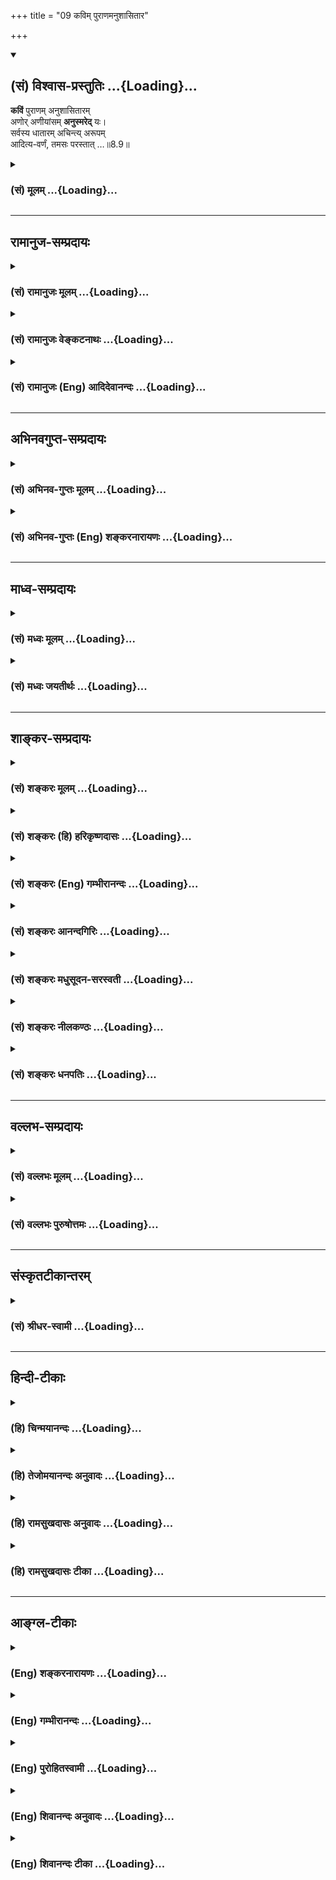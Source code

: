 +++
title = "09 कविम् पुराणमनुशासितार"

+++
<div class="js_include" newlevelforh1="2" title="(सं) विश्वास-प्रस्तुतिः" unfilled url="/mahAbhAratam/shlokashaH/06-bhIShma-parva/03-bhagavad-gItA-parva/saMskRtam/vishvAsa-prastutiH/08_axara-para-brahma-yo/09_kavim_purANamanus.md">
<details open><summary><h2>(सं) विश्वास-प्रस्तुतिः ...{Loading}...</h2></summary>

**कविं** पुराणम् अनुशासितारम्  
अणोर् अणीयांसम् **अनुस्मरेद्** यः।  
सर्वस्य धातारम् अचिन्त्य् अरूपम्  
आदित्य-वर्णं, तमसः परस्तात् …॥8.9॥
</details>
</div>
<div class="js_include collapsed" newlevelforh1="3" title="(सं) मूलम्" unfilled url="/mahAbhAratam/shlokashaH/06-bhIShma-parva/03-bhagavad-gItA-parva/saMskRtam/mUlam/08_axara-para-brahma-yo/09_kavim_purANamanus.md">
<details><summary><h3>(सं) मूलम् ...{Loading}...</h3></summary>

कविं पुराणमनुशासितार  
मणोरणीयांसमनुस्मरेद्यः।  
सर्वस्य धातारमचिन्त्यरूप  
मादित्यवर्णं तमसः परस्तात्।।8.9।।
</details>
</div>


_________________
## रामानुज-सम्प्रदायः
<div class="js_include collapsed" newlevelforh1="3" title="(सं) रामानुजः मूलम्" unfilled url="/mahAbhAratam/shlokashaH/06-bhIShma-parva/03-bhagavad-gItA-parva/saMskRtam/rAmAnujaH/mUlam/08_axara-para-brahma-yo/09_kavim_purANamanus.md">
<details><summary><h3>(सं) रामानुजः मूलम् ...{Loading}...</h3></summary>

।।8.9।।**कविं** सर्वज्ञं **पुराणं** पुरातनम् **अनुशासितारं** विश्वस्य
प्रशासितारम् **अणोः अणीयांसं** जीवाद् अपि सूक्ष्मतरं **सर्वस्य धातारं**
सर्वस्य स्रष्टारम् **अचिन्त्यरूपं** सकलेतरविसजातीयस्वरूपम् **आदित्यवर्णं
तमसः** **परस्तात्** अप्राकृतस्वासाधारणदिव्यरूपम् तम् एवंभूतम् अहरहः
अभ्यस्यमानभक्तियुक्त**योगबलेन** आरूढसंस्कारतया **अचलेन मनसा प्रयाणकाले
भ्रुवोः मध्ये प्राणम् आवेश्य** संस्थाप्य तत्र भ्रुवोर्मध्ये दिव्यं
**पुरुषं यः अनुस्मरेत् स तम् एव उपैति** तद्भावं याति तत्समानैश्वर्यो
भवति इत्यर्थः। अथ कैवल्यार्थिनां स्मरणप्रकारम् आह --

</details>
</div>
<div class="js_include collapsed" newlevelforh1="3" title="(सं) रामानुजः वेङ्कटनाथः" unfilled url="/mahAbhAratam/shlokashaH/06-bhIShma-parva/03-bhagavad-gItA-parva/saMskRtam/rAmAnujaH/venkaTanAthaH/08_axara-para-brahma-yo/09_kavim_purANamanus.md">
<details><summary><h3>(सं) रामानुजः वेङ्कटनाथः ...{Loading}...</h3></summary>

  
  
।।8.9।। क्रान्तदर्शी हि कविरित्युच्यते अत्र तु कविशब्दः ईश्वरविषयत्वात्
सर्वदर्शित्वपर इत्यभिप्रायेणाह -- सर्वज्ञमिति। पुराणशब्देनानादित्वं
विवक्षितमित्यभिप्रायेणोक्तंपुरातनमिति। अनुपूर्वः शासिर्विविच्य
ज्ञापनार्थ इत्येतावन्मात्रपरत्वव्युदासायविश्वस्य प्रशासितारमित्युक्तम्।
ईश्वरस्य सतोऽनुशासनमाज्ञापनभेवेति भावः। अनुशासनं
कस्यत्याकाङ्क्षायांसर्वस्य धातारम् इत्यत्र सर्वस्येति पदमाकर्षणीयम्
विशेषनिर्देशाभावाद्वा सर्वविषयत्वमित्यभिप्रायेण -- विश्वस्येत्युक्तम्।
एतस्य वा अक्षरस्य प्रशासने गार्गि द्यावापृथिव्यौ विधृते तिष्ठतः
\[बृ.उ.3। उक्तप्रकास्येश्वरस्वरूपस्य सामान्यतो दृष्टैस्तर्कैरसम्भवनीयतां
केचिदभिमन्येरन्निति तन्निरासपरम्। अचिन्त्यरूपम्
इतिपदमित्यभिप्रायेणाहसकलेतरविसजातीयस्वरूपमिति। वर्णयोगस्य
स्वरूपेणाघटनात् प्रमाणसिद्धविलक्षणविग्रहद्वारा तद्योगमाहअप्राकृतेति। येन
सूर्यस्तपति तेजसेद्धः \[य.तै.ब्रा.3।12।9।7\] यस्यादित्यो भामुपयुज्य भाति
तस्य भासा सर्वमिदं विभाति \[मुं.उ.2।2।10\] (तं)तद्देवा ज्योतिषां ज्योतिः
\[बृ.उ.4।4।16\] इत्यादिषु निरतिशयदीप्तियोगः सिद्धः। आदित्यवर्णं तमसः
परस्तात् \[य.सं.31।18श्वे.उ.3।8\] इति श्रुतिखण्डस्यात्र निबन्धः तम आसीत्
\[ऋक्सं.8।7।17।3यजुः2।7।9\] तमसस्तन्महिनाजायतैकं \[यजुः2।4।9\] यदा तमः
\[श्वे.उ.4।18\] इत्यादिश्रुत्यन्तरोपलक्षणार्थः। तेनतमसः इति
सर्वकारणभूततमोद्रव्यविवक्षा। तमसः परस्तात् इत्यनेन फलितमप्राकृतत्वम् तत
एव चाकर्माधीनत्वं नित्यत्वं निरवद्यत्वमित्यादि सूचितम्।
एतच्छ्लोकच्छायश्च मानवः श्लोकः -- प्रशासितारं सर्वेषामणीयांसम --
\[णोरपि\] -- णीयसाम्। रुक्माभं स्वप्नधीगम्यं विद्या (त्तं)त्तु पुरुषं
परम् -- \[मनुः12।122\] इति। अनुकूलानां हितरमणीयत्वाद्याकारेण
हिरण्यवर्णत्वरुक्माभत्वादिव्यपदेशः।
प्रतिकूलदुष्प्रेक्षत्वप्रकाशातिरेकादिविवक्षया
आदित्यवर्णत्वाद्युक्तिः। दिवि सूर्यसहस्रस्य \[11।12\] इत्यादि च वक्ष्यति।
एतेनादित्यशब्दस्य नित्यचैतन्यप्रकाशपरत्वं तमश्शब्दस्य चाज्ञानविषयत्वं
परोक्तं (शं.) निरस्तम्। ,श्लोकद्वयस्यान्वयं दर्शयति --
तमेवम्भूतमित्यादिना। भक्त्या युक्तो योगबलेन इति पृथङ्निर्देशात्
परोक्तप्राणजयबलादिपृथगर्थताप्रतीतिः स्यादिति तदपाकरणाय विशिष्टैकार्थतां
दर्शयितुंभक्तियुक्तयोगबलेनेत्युक्तम्। मनसोऽचलत्वे हेतुरिदम् तस्य
चावान्तरव्यापारः योग्यपर्याययुक्तशब्देन विवक्षित
इत्याहआरूढसंस्कारतयेति। आवेश्य इत्यनेन योगप्रकरणेषूक्तं निश्चलावस्थापनं
विवक्षितमित्याहसंस्थाप्येति। अत्र पुरुषध्यानस्यापि भ्रूमध्यमेव देशः
देशान्तरानभिधानाद्योगप्रकरणान्तरेषूपदेशाच्च तत्सिद्धेरिति
विभाव्योक्तंतत्र भ्रूमध्य इति। तमेवम्भूतं दिव्यं पुरुषम् इत्यन्वयः। तं
तमेवैति \[8।6\] इत्यवधारणदर्शनात्स तं परं पुरुषम् इत्यत्रापितं
इतीतरव्यवच्छेदपरमित्यभिप्रायेणाहस तमेवोपैतीति। यः प्रयाति स मद्भावं याति
\[8।5\] इति प्रक्रान्तप्रकार एवात्र विवक्षित इति दर्शयतितद्भावं यातीति।
भावप्रधानोऽत्र निर्देश इति भावः। तत्र तादात्म्यादिभ्रमं
व्युदस्यतितत्समानैश्वर्यो भवतीत्यर्थ इति। परमसाम्यापत्तिव्यवच्छेदाय
समानैश्वर्य इत्युक्तम्। एतेनकविम् इत्यादिभिः सर्वज्ञत्वादयो गुणाः
ऐश्वर्यप्रदत्वार्थमनुसन्धेयतयोक्ताः न तु प्राप्यत्वार्थमिति फलितम्।
एवमन्तिमकालस्मर्तव्यतया निर्दिष्ट एवाकारः प्रागपि ध्येयतयोक्त इति
मन्तव्यम्। एवमुत्तरत्रापि।

</details>
</div>
<div class="js_include collapsed" newlevelforh1="3" title="(सं) रामानुजः (Eng) आदिदेवानन्दः" unfilled url="/mahAbhAratam/shlokashaH/06-bhIShma-parva/03-bhagavad-gItA-parva/saMskRtam/rAmAnujaH/english/AdidevAnandaH/08_axara-para-brahma-yo/09_kavim_purANamanus.md">
<details><summary><h3>(सं) रामानुजः (Eng) आदिदेवानन्दः ...{Loading}...</h3></summary>

8.9 - 8.10 He who focusses his life-breath between the eyrows at the time of death with a mind rendered unswerving through its purification achieved by the strength of Yoga conjoined with Bhakti practised day after day; and he who contemplates on the 'Kavi' i.e., the Omniscient,
the 'Primeval', i.e., who existed always, 'the Ruler,' i.e., who governs the universe, 'who is subtler than the subtle,' i.e., who is subtler than the individual self, 'who is the Dhata' of all, i.e., the creator of all, 'whose nature is inconceivable,' i.e., whose nature is other than everything else, 'who is sun-coloured and beyond darkness,' i.e.,
who possesses a divine form peculiar to Himself - he who concentrates on Him, the Divine Person described above, between the eyrows, attains Him alone. He attains His state and comes to have power and glory similar to His. Such is the meaning. Then He describes the mode of meditation to be adopted by the seeker of Kaivalya or the Jijnasu (i.e., of one who seeks to know his own self or Atman in contrast to one whose object is God-realisation).

</details>
</div>


_________________
## अभिनवगुप्त-सम्प्रदायः
<div class="js_include collapsed" newlevelforh1="3" title="(सं) अभिनव-गुप्तः मूलम्" unfilled url="/mahAbhAratam/shlokashaH/06-bhIShma-parva/03-bhagavad-gItA-parva/saMskRtam/abhinava-guptaH/mUlam/08_axara-para-brahma-yo/09_kavim_purANamanus.md">
<details><summary><h3>(सं) अभिनव-गुप्तः मूलम् ...{Loading}...</h3></summary>

।।8.9 -- 8.10।। कविमिति। प्रयाणेति। एवम् अनुस्मरेदिति। आदित्येति।
आदित्यवर्णत्वं वासुदेवतत्त्वस्य \[न\] परिच्छेदकम्। आकृतिकल्पनादि +++(N
विकल्पनादि)+++ विभ्रान्तिमयमोहतमसः अतीतत्त्वात् रवित्वेनोपमानमित्याशयः।
भ्रुवोर्मध्ये इति प्राग्वत्।

</details>
</div>
<div class="js_include collapsed" newlevelforh1="3" title="(सं) अभिनव-गुप्तः (Eng) शङ्करनारायणः" unfilled url="/mahAbhAratam/shlokashaH/06-bhIShma-parva/03-bhagavad-gItA-parva/saMskRtam/abhinava-guptaH/english/shankaranArAyaNaH/08_axara-para-brahma-yo/09_kavim_purANamanus.md">
<details><summary><h3>(सं) अभिनव-गुप्तः (Eng) शङ्करनारायणः ...{Loading}...</h3></summary>

8.9 See Comment under 8.10

</details>
</div>


_________________
## माध्व-सम्प्रदायः
<div class="js_include collapsed" newlevelforh1="3" title="(सं) मध्वः मूलम्" unfilled url="/mahAbhAratam/shlokashaH/06-bhIShma-parva/03-bhagavad-gItA-parva/saMskRtam/madhvaH/mUlam/08_axara-para-brahma-yo/09_kavim_purANamanus.md">
<details><summary><h3>(सं) मध्वः मूलम् ...{Loading}...</h3></summary>

।।8.9।। ध्येयमाह -- कविभिति। कविं सर्वज्ञम् यः सर्वज्ञः \[मुं.उ.1।9\] इति
श्रुतेः। त्वं कविः सर्ववेदनात् इति च ब्राह्मे। धातारं
धारणपोषणकर्तारण्डुधाञ् धारणपोषणयोः \[धा.पा.3।10\] इति धातोः। धाता विधाता
परमोत सन्दृक् इति च श्रुतिः। ब्रह्मा स्थाणुः इत्यारभ्यतस्य
प्रसादादिच्छन्ति (ते तत्प्रसादाद्गच्छन्ति) तदादिष्टफलां गतिम्
\[म.भा.12।334।3539\] इति च मोक्षधर्मे। तमसोऽव्यक्तात्परतः स्थितम्। तपसः
परस्तादित्यव्यक्तं वै तमः परस्ताद्धि सततः इति पिप्पलादशाखायाम्
मत्युर्वाव तमो मृत्युर्वा मृत्युर्वै तमो ज्योतिरमृतम् \[बृ.उ.1।3।28\]
इति श्रुतेः।

</details>
</div>
<div class="js_include collapsed" newlevelforh1="3" title="(सं) मध्वः जयतीर्थः" unfilled url="/mahAbhAratam/shlokashaH/06-bhIShma-parva/03-bhagavad-gItA-parva/saMskRtam/madhvaH/jayatIrthaH/08_axara-para-brahma-yo/09_kavim_purANamanus.md">
<details><summary><h3>(सं) मध्वः जयतीर्थः ...{Loading}...</h3></summary>

।।8.9।। उत्तरश्लोकगतविशेषणबलाच्च परमात्मैवायमिति भावेन तत्तात्पर्यमाह --
**ध्येयमि**ति। आह विशिनष्टीत्यर्थः। ननु कवित्वमन्येषामप्यस्ति तत्कथं
भगवतो विशेषणं इत्यत आह -- **कविमि**ति। परमेश्वरस्य सार्वज्ञे प्रमिते
भवेदिदं व्याख्यानम् तदेव कुतः इत्यत आह -- **य** इति। सर्वज्ञः
कविशब्दार्थ इत्येतत्कुतः इत्यत आह -- **त्वमि**ति। अन्येषां तुसर्वे
विमोहितधियः इत्यादिना सार्वज्ञाभावः प्रमितः। ननु धाता विरिञ्चोऽपि
प्रसिद्धः तत्कथमेतद्भगवतो विशेषणं इत्यत आह -- **धातारमि**ति।
कुतोऽयमर्थः। इत्यत आह -- **डुधाञि**ति। तृचः कर्तृवाचित्वं प्रसिद्धमेव।
परमेश्वरस्य धातृत्वसद्भावे किं प्रमाणं इत्यत आह -- **धाते**ति। विधाता
कर्ता। परमा सन्दृक् परमज्ञानरूपः। सर्वस्य धातारं इत्येतत् भगवत एव
नान्येषामित्यत्र प्रमाणमाह -- **ब्रह्मे**ति। तेन भगवताऽऽदिष्टं दत्तं फलं
सुखं यस्यां सा तथोक्ता। मोक्षधर्मे कथितमिति शेषः। तमसः परस्तादित्येतत्
आदित्यादिसाधारणं इत्यतो द्वेधा सप्रमाणकं व्याचष्टे -- **तमस** इति।
स्थितमिति शेषोक्तिः। अप्राकृतविग्रहमित्यर्थः।

</details>
</div>


_________________
## शाङ्कर-सम्प्रदायः
<div class="js_include collapsed" newlevelforh1="3" title="(सं) शङ्करः मूलम्" unfilled url="/mahAbhAratam/shlokashaH/06-bhIShma-parva/03-bhagavad-gItA-parva/saMskRtam/shankaraH/mUlam/08_axara-para-brahma-yo/09_kavim_purANamanus.md">
<details><summary><h3>(सं) शङ्करः मूलम् ...{Loading}...</h3></summary>

।।8.9।। --,**कविं** क्रान्तदर्शिनं सर्वज्ञं **पुराणं** चिरन्तनम्
**अनुशासितारं** सर्वस्य जगतः प्रशासितारम् **अणोः** सूक्ष्मादपि
**अणीयांसं** सूक्ष्मतरम् **अनुस्मरेत्** अनुचिन्तयेत् **यः** कश्चित्
**सर्वस्य** कर्मफलजातस्य **धातारं** विधातारं विचित्रतया प्राणिभ्यो
विभक्तारम् **अचिन्त्यरूपं** न अस्य रूपं नियतं विद्यमानमपि केनचित्
चिन्तयितुं शक्यते इति अचिन्त्यरूपः तम् **आदित्यवर्णम्** आदित्यस्येव
नित्यचैतन्यप्रकाशो वर्णो यस्य तम् आदित्यवर्णम् **तमसः परस्तात्**
अज्ञानलक्षणात् मोहान्धकारात् परं तम् अनुचिन्तयत् याति इति पूर्वेण
संबन्धः।। किञ्च --,

</details>
</div>
<div class="js_include collapsed" newlevelforh1="3" title="(सं) शङ्करः (हि) हरिकृष्णदासः" unfilled url="/mahAbhAratam/shlokashaH/06-bhIShma-parva/03-bhagavad-gItA-parva/saMskRtam/shankaraH/hindI/harikRShNadAsaH/08_axara-para-brahma-yo/09_kavim_purANamanus.md">
<details><summary><h3>(सं) शङ्करः (हि) हरिकृष्णदासः ...{Loading}...</h3></summary>

।।8.9।। किन लक्षणोंसे युक्त परम पुरुषको ( योगी ) प्राप्त होता है इसपर
कहते हैं --, जो पुरुष भूत भविष्यत् और वर्तमानको जाननेवाले -- सर्वज्ञ
पुरातन सम्पूर्ण संसारके शासक और अणुसे भी अणु यानी सूक्ष्मसे भी सूक्ष्मतर
परमात्माका जो भी सम्पूर्ण कर्मफलका विधायक अर्थात् विचित्ररूपसे विभाग
करके सब प्राणियोंको उनके कर्मोंका फल देनेवाला है तथा अचिन्त्यस्वरूप
अर्थात् जिसका स्वरूप नियत और विद्यमान होते हुए भी किसीके द्वारा चिन्तन न
किया जा सके ऐसा है एवं सूर्यके समान वर्णवाला अर्थात् सूर्यके समान नित्य
चेतनप्रकाशमय वर्णवाला है और अज्ञानरूप मोहमय अन्धकारसे सर्वथा अतीत है
उसका बारम्बार स्मरण करता है। ( वह ) उसका स्मरण करता हुआ उसीको प्राप्त
होता है इस प्रकार पूर्वश्लोकसे सम्बन्ध है।

</details>
</div>
<div class="js_include collapsed" newlevelforh1="3" title="(सं) शङ्करः (Eng) गम्भीरानन्दः" unfilled url="/mahAbhAratam/shlokashaH/06-bhIShma-parva/03-bhagavad-gItA-parva/saMskRtam/shankaraH/english/gambhIrAnandaH/08_axara-para-brahma-yo/09_kavim_purANamanus.md">
<details><summary><h3>(सं) शङ्करः (Eng) गम्भीरानन्दः ...{Loading}...</h3></summary>

8.9 Yah, he who, anyone who; anusmaret, meditates on; kavim, the
Omniscient, the Knower of things past, present and future; puranam, the
Ancient, the Eternal; anusasitaram, the Ruler, the Lord of the whole
Universe; aniyamsam, subtler; anoh, than the subtle; dhataram, the
Ordainer; sarvasya, of every-thing-one who grants the fruits of actions,
in all their varieties, individually to all creatures; acintya-rupam,
who is of inconceivable form-His form, though always existing, defies
being conceived of by anybody; aditya-varnam, who is effulgent like the
sun, who is manifest as eternal Consciousness like the effulgence of the
sun; and parastat, beyond; tamasah, darkness-beyond the darkness of
delusion in the form of ignorance-(he attains the supreme Person). This
verse is to be connected with the earlier itself thus: 'by meditating
(on Him)৷৷.he attains Him.' Further,

</details>
</div>
<div class="js_include collapsed" newlevelforh1="3" title="(सं) शङ्करः आनन्दगिरिः" unfilled url="/mahAbhAratam/shlokashaH/06-bhIShma-parva/03-bhagavad-gItA-parva/saMskRtam/shankaraH/AnandagiriH/08_axara-para-brahma-yo/09_kavim_purANamanus.md">
<details><summary><h3>(सं) शङ्करः आनन्दगिरिः ...{Loading}...</h3></summary>

।।8.9।। पुरुषमनुचिन्तयन्निति संबन्धः। चकारात्कया वा
नाड्योत्क्रामन्नित्यनुकृष्यते तत्र ध्यानद्वारा प्राप्यस्य पुरुषस्य
विशेषणानि दर्शयति -- **उच्यत इति।** क्रान्तदर्शित्वमतीतादेरशेषस्य
वस्तुनो दर्शनशालित्वम्। तेन निष्पन्नमर्थमाह -- **सर्वज्ञमिति।**
चिरंतनमादिमतः सर्वस्य कारणत्वादनादिमित्यर्थः। सूक्ष्ममाकाशादि ततः
सूक्ष्मतरं तदुपादानत्वादित्यर्थः। यो यथोक्तमनुचिन्तयेत्स
तमेवानुचिन्तयन्यातीति पूर्वेणैव संबन्ध इति योजना। ननु विशिष्टजात्यादिमतो
यथोक्तमनुचिन्तनं फलवद्भवति न त्वस्मदादीनामित्याशङ्क्याह -- **यः
कश्चिदिति।**फलमत उपपत्तेः इति न्यायेनाह -- **सर्वस्येति।**एतदप्रमेयं
ध्रुवं इति श्रुतिमाश्रित्याह -- **अचिन्त्यरूपमिति।** नहि परस्य किंचिदपि
रूपादि वस्तुतोऽस्ति अरूपवदेव हीति न्यायात् कल्पितमपि नास्मदादिभिः शक्यते
चिन्तयितुमित्याह -- **नास्येति।** मूलकारणादज्ञानात्तत्कार्याच्च
पुरस्तादुपरिष्टाद्व्यवस्थितं परमार्थतो ज्ञानतत्कार्यास्पृष्टमित्याह --
**तमस इति।**

</details>
</div>
<div class="js_include collapsed" newlevelforh1="3" title="(सं) शङ्करः मधुसूदन-सरस्वती" unfilled url="/mahAbhAratam/shlokashaH/06-bhIShma-parva/03-bhagavad-gItA-parva/saMskRtam/shankaraH/madhusUdana-sarasvatI/08_axara-para-brahma-yo/09_kavim_purANamanus.md">
<details><summary><h3>(सं) शङ्करः मधुसूदन-सरस्वती ...{Loading}...</h3></summary>

।।8.9।। पुनरपि तमेवानुचिन्तयितव्यं गन्तव्यं च पुरुषं विशिनष्टि -- कविं
क्रान्तदर्शिनं तेनातीताऽनागताद्यशेषवस्तुदर्शित्वेन सर्वज्ञं पुराणं
चिरन्तनम्। सर्वकारणत्वादनादिमिति यावत्। अनुशासितारं सर्वस्य जगतो
नियन्तारं अणोरणीयांसं सूक्ष्मादप्याकाशादेः सूक्ष्मतरं तदुपादानत्वात्।
सर्वस्य कर्मफलजातस्य धातारं विचित्रतया प्राणिभयो विभक्तारंफलमत उपपत्तेः
इति न्यायात्। न चिन्तयितुं शक्यमपरिमितमहित्वेन रूपं यस्य तम् आदित्यस्येव
सकलजगदवभासको वर्णः प्रकाशो यस्य तम् सर्वस्य जगतोऽवभासकमिति यावत्। अतएव
तमसः परस्तात्तमसो मोहान्धकारादज्ञानलक्षणात्परस्तात् प्रकाशरूपत्वेन
तमोविरोधिनमिति यावत्। अनुस्मरेच्चिन्तयेद्यः कश्चिदपि स तं यातीति
पूर्वेणैव संबन्धः। स तं परं पुरुषमुपैति दिव्यमिति परेण वा संबन्धः।

</details>
</div>
<div class="js_include collapsed" newlevelforh1="3" title="(सं) शङ्करः नीलकण्ठः" unfilled url="/mahAbhAratam/shlokashaH/06-bhIShma-parva/03-bhagavad-gItA-parva/saMskRtam/shankaraH/nIlakaNThaH/08_axara-para-brahma-yo/09_kavim_purANamanus.md">
<details><summary><h3>(सं) शङ्करः नीलकण्ठः ...{Loading}...</h3></summary>

।।8.9।। तदेवमुपासनायाः स्वरूपमुक्त्वोपासस्य स्वरूपमाह -- **कविमिति।**
कविं क्रान्तदर्शिनं सर्वज्ञम्। पुराणं चिरन्तनं। अनुशासितारं
जगतोन्तर्यामिणम्। अणोः सूक्ष्मादप्याकाशादेरणीयांसं सूक्ष्मतरं
योऽनुस्मरेदनुचिन्तयेत्। सर्वस्य कर्मफलस्य धातारं विभागेन प्रदातारम्।
अचिन्त्यरूपं नास्य रूपं विद्यमानमपि केनचिच्चिन्तयितुं शक्यम्।
आदित्यवर्णं आदित्यस्येव नित्यप्रकाशरूपो वर्णो दीप्यमानता यस्य तं
आदित्यवर्णम्। सर्वजगदवभासकमित्यर्थः। तमसः देहेन्द्रियादावनात्मनि
आत्माभिमानरूपाऽविद्यातः परस्तात्पराचीनम्। सति देहाभिमाने न प्रकाशते
योगयुक्त्या त्यक्ते तु तस्मिन् स्वयमेव प्रकाशत इत्यर्थः।

</details>
</div>
<div class="js_include collapsed" newlevelforh1="3" title="(सं) शङ्करः धनपतिः" unfilled url="/mahAbhAratam/shlokashaH/06-bhIShma-parva/03-bhagavad-gItA-parva/saMskRtam/shankaraH/dhanapatiH/08_axara-para-brahma-yo/09_kavim_purANamanus.md">
<details><summary><h3>(सं) शङ्करः धनपतिः ...{Loading}...</h3></summary>

।।8.9।। किंविशिष्टं च पुरुषं चिन्तयन्यातीत्यत आह। कविं क्रान्तदर्शिनं
तेनातीतादिवस्तुज्ञानात्सर्वज्ञं पुराणं सर्वस्य कार्यकारणस्य
हेतुत्वेनानादित्वाच्चिरन्तनम्। अनुशासितारमन्तर्यामिरुपेण नियन्तरं
अणोरणीयांसं अणोः सूक्ष्मादाकाशादेरप्यणायांसमतिशयेन सूक्ष्मं
योऽनुचिन्तयेत् स तमेवानुचिन्तयन्तातीति पूर्वेण संबन्धः। य इत्यस्य यः
कश्चिदित्यर्थः। एतेन ननु विशिष्टजात्यादिमतो यथोक्तचिन्तरं सफलं भवति
नास्मदादेर्यस्य कस्यचिदिति शङ्का निरस्ता। सर्वस्य कर्मफलजातस्य धातारं
विधातारं विचित्रतया प्राणिभ्यो विभज्य दातारम्। सहि सर्वाध्यक्षः
देवगन्धर्वयक्षरक्षः पितृपिशाचभूतजराजुजाण्डस्वेदजोद्भिज्जादिलक्षणस्य
द्युवियत्पृथिव्यादित्यचन्द्रग्रहनक्षत्रविचित्रस्य
विविधप्राण्युपभोग्योग्यस्थानसाधनसंभन्धिनोऽत्यन्तकुशलशिल्पिभिरपि
मनसाप्यचिन्तयनिर्माणस्य जगतः
सृष्टिस्थितसंहारान्विदधद्देशकालविशेषाभिज्ञतया कर्मिणां कर्मानुरुपं फलं
संपादयति। ननु कर्मण एवाचिन्त्यप्रभावात्सर्वैश्च फलहेतुत्वेनाभ्युपगमात्
तत्तत्फलप्राप्तिरभ्युपगन्तव्या एवंच कृतं फलप्रदानायेश्चराधिकल्पनयेति
चेन्न। प्रत्यक्षविनाशिनोऽभावरुपात्मकर्मणो भावरुपस्य फलस्य
प्राप्त्यसंभवात्। ननु कर्म विनश्यत्स्वकालमेव स्वानुरुपं फलमर्जयित्वा
विनश्यति। तत्फलमुपात्तमपि भोक्तुरयोग्यत्वाद्वा कर्मान्तरप्रतिबन्धाद्वा
भोक्का न भुज्यते भोक्तुर्योग्यताप्राप्त्या प्रतिबन्धापगमे वा,तेन
भोक्ष्यते इति चेन्न। नहि स्वर्घ आत्मानं लभतामित्यधिकारिणः कामयन्ते किंतु
स्वर्गो भोग्योऽस्माकं भवत्वित्यतो यादृशमदिकारिणा काम्यते तादृशस्य
फलत्वमिति भोगयस्य फलत्वेन प्राग्भोक्तृसंबन्धात् कामयन्ते किंतु स्वर्गो
भोग्योऽस्माकं भवित्वित्यतो यादृशमधिकारिणा काम्यते तादृशस्य फलत्वमिति
भोग्यस्य फलत्वेन प्राग्नोक्तृसंबन्धात् भोग्यत्वासिद्य्धा फलत्वानुपत्तेः।
यत्कालं हि यत्सुखं दुःखं वा आत्मना भुज्यते तस्यैव लोके फलत्वं
प्रसिद्धम्। किंच स्वर्गनरकौ तीव्रतमे सुखदुःके इति तद्विषयेणामुभवेन
भोगापरनान्मावश्यं भवितव्यम्।
तस्मादनुभवयोग्योरननुभूयमानत्वेनाननुभूयमानशशशृङ्गवन्नस्तित्वं निश्चीयते।
ननु कर्मजन्यादपूर्वात्फलमुत्पत्स्यत इति चेन्न। चेतनाऽप्रवर्तितस्य
काष्ठलोष्टसमस्याचेतनस्य चेतनप्रवृत्तिंविना फलोत्पत्त्यर्थं
प्रवृत्त्यनुपपत्तेः तत्सत्त्वे प्रमाणभावाच्चार्थपत्तिः प्रमाणमितिचेन्न।
ईश्वरसिद्धेरर्थापत्तिक्षयात्स वा एष महाजन आत्मान्नादो वसुदानः
इत्येवंजातीयकया श्रुत्यापीश्वर एव कर्मफलहेतुरिति निश्चीयते।
ननुस्वर्गकामो यजेत इत्येवमादिषु वाक्येषु धर्मस्य फलदातृत्वं श्रुयते
विधिश्रुतेर्विषयभावोपगमाद्यागः स्वर्गस्योत्पादक इत्यवपद्येत तथा
कल्पियतव्यः। नचानुत्पाद्य किमप्यपूर्वं कर्म विनश्यत्कालान्तरितं फलं
दातुं श्क्नोतीत्यतः कर्मणो वा सूक्ष्मा काचिदुत्तरावस्था फलक्य वा
पूर्वास्था वाऽपूर्वं नामास्तीति तर्क्यते। उपपद्यते चायमर्थ उक्तेन
प्रकारेण ईश्वरः फलं तदातीत्यनुपपन्नमविचित्रस्य कारणस्य
विचित्रकार्यानुपपत्तेर्वैषम्यनैर्घृण्यप्रसङ्गाच्चानुष्ठानवैयर्थ्यापत्तेश्च।
तस्माद्धर्मादेव फलमिति चेदुच्यते। एष ह्येव साधुकर्म कारयति तं यमेभ्यो
लोकेभ्य उन्निनीषते। एष ह्येवासाधुकर्म कारयति तं यमेभ्यो लोकेभ्य अधो
निनीषते इत्यादिश्रुतिषु धर्माधर्मयोः कारयितृत्वेनेश्वरस्य हेतुत्वं
फलदातृत्वं च व्यपदिश्यते। विचित्रकार्यानुपपत्त्यादयोऽपि दोषाः
कृतप्रयत्नापेक्षत्वादीश्वरस्य न प्रसज्यन्ते। तथा चेश्वरसिद्धेः कर्मणो
वेत्यादि न परिकल्प्यम्। सर्वगकामो यजेत इत्यादिश्रुतिरपि
ईश्वरकारणवादिश्रुत्यनुरोधेन व्याख्येया। तथाच व्याससूत्राणिफलमत
उपपत्तेःश्रुतत्वाच्च धर्मे जैमिनिरतएवपूर्वं तु बादरायणो हेतुव्यपदेशात्।
फलमत ईश्वारत्मकर्मभिराराधिताद्भवितुमर्हति। कुतः उपपत्तेः। न
केवलमुपपत्तेरेवेश्वरं फलहेतुं कल्पयामः किं तर्हि श्रुतत्वादपीश्वरं
फलहेतुं मन्यामहे। तथाहि श्रुतिर्भवतिसवा एष इत्याद्या।
सिद्धान्तेनोपक्रम्य पूर्वपक्षं गृह्णाति। चैमिनिराचार्यः फलस्य दातारं
धर्म्यं मन्यते। अतएव हेतोः श्रुतेरुपपत्तेश्च बादरायणस्तु आचार्यः
पूर्वोक्तमेवेश्वरं फलहेतुं मन्यते। केवलात्कर्मणोऽपूर्वाद्वा
केवलात्फलमित्ययं पक्षस्तुशब्देन व्यावर्तते। नहि
मृत्पिण्डदण्डादयोऽचेतनाश्चेतनकुम्भकाराद्यनधिष्ठिताः कुम्भाद्यारम्भाय
प्रभवन्तो दृष्टाः। कल्पना च दृष्टानुसारिण्येव युक्ता।
तस्मादचेचनाधिष्ठितात्केवलादचेतनात्कर्मणस्तथाभूतादपूर्वाद्वा
फलमित्यनुपपन्नमु। ननुकर्मादि चेतनाधिष्ठिमचेतनत्वान्मृदादिवत् इत्यनुमानेन
सिद्धस्य कर्मादेर्जीववचैतन्याधिष्ठितत्वस्य शुभस्य कर्मणः सुखमितरस्य
दुःखं ज्योतिष्ठोमात्स्वर्ग इत्यादिसाक्षात्कारवदधिष्ठितत्वमस्माभिः
साध्यते इति सिद्धासाधनस्याभावात्। किंच देवपूजात्मको यागो देवतां न
प्रसादयन् फलं प्रसूते इत्यपि दृष्टविरुद्धम्। राजसेवात्मकमाराधनं राजानं
प्रसाद्य फलाय कल्पत इति लोके दृष्टत्वात्। तस्माद्दृष्टानुगुण्याय
यागादिभिः
दानपरिचरणप्रणामाऋजलिकरणस्तुतिमयीभिरतिश्रद्धागर्भाभिर्भक्तिभिश्चेश्वरप्रसक्तिरुत्पाद्यते।
तथाचेश्वरप्रसाददेव स्थायिनः (कर्मणः) फलोत्पत्तेः कृतमपूर्वेण।
एवमशुबेनापि कर्मणेस्वरविरोषनं श्रुतिस्मृतिप्रसिद्धं ततः
स्थायिनोऽनिष्टफलोत्पत्तिः यथा राजा साधुकारिणमनुगृह्णाति पापकारिणं
निगृह्णाति तेन च द्विष्टो रक्तो वा न भवति तथेश्वरोऽपि। ननु
प्रधानराधनेऽङ्गाराधनानामुपयोगः स्वाभ्याराधनइव
तदमात्यतत्प्रणयिजनाराधनानामिवेति सर्वं समानम्।
तस्माद्दृष्टाविरोधेनेश्वराराधनात्फलं नत्वपूर्वत्कर्मणो वा केवलात्।
हेतुव्यपदेशः श्रौतः स्मार्तश्च व्याख्यातः। अचिन्त्यरुपंअरुपवदेव हि
तत्प्रधानत्वात्प्रकाशवच्चावैयर्थ्यं आह च चिन्मात्रम् इत
सूत्रोक्तप्रकारेण वस्तुतः परमेश्वरस्य किंचिदपि रुपं नास्ति। अरुपवदेव हि
रुपादिरहितमेव हि ब्रह्मावधारयितव्यं न रुपादिन्त।
कस्मात्तत्प्रधानत्वात्। अस्थूलमनण्वह्नस्वमदीर्घमशब्दमरुपमव्ययंतदेतब्रह्मापूर्वमनपरमबाह्यमयमात्मा
ब्रह्म सर्वामुभूः इत्येवमादिनां वाक्यानां
निराकारब्रह्मप्रधानत्वात्। अस्मथूलमनण्ह्नस्वमदीर्घमशब्दमरुपमव्ययंतदेतद्ब्रह्मापूर्वमनपरमबाह्यमयमात्मा
ब्रह्म सर्वामुभूः इत्येवमीदीनां वाक्यानां निराकारब्रह्मप्रधानत्वात्।
तस्मादेवंजातीयकेषु वाक्येषु यथाश्रुतं निराकारमेव ब्रह्मावधारयितव्यम्।
यद्याकाररहितं ब्रह्म तर्ह्याकारवद्विषयाणां श्रुतीनां का गतिरित्यत आह।
प्रकाशवच्च। यथा सौरादिप्रकाशो
वियद्य्वाप्यावतिष्ठमानोऽङ्गुल्याद्युपाधिसंबन्धादृजुवक्रादिभावमापन्ने
सूर्यादौ तद्भावमिव प्रतिपद्यते तथा ब्रह्मापि
पृथिव्याद्युपाधिसंबन्धात्तदाकारतामिव प्रतिपद्यते। तदालम्बनो ब्रह्मण
आकारविशेषोपदेश उपासनार्थो न विरुध्यते। अत आकारवद्विषयाणां
श्रुतीनावत्रैयर्थ्यम्। आहच श्रुतिश्चैतन्यमात्रं विलक्षणरुपान्तररहतिं
निर्विशेषं ब्रह्मस यथा सैन्धवघनोऽनन्तरोऽबाह्यः कृत्स्त्रो रसघन एवैवं वा
अरे ब्रह्मणश्चैतन्यमेव तु नरिन्तरं स्वरुपं लतु चैतन्यादन्यदन्तर्बहिर्वा।
दर्शयति च श्रुतिः पर प्रतिषेधेन ब्रह्णो निर्विशेषत्वंअथात आदेशो
नेतिनेतीतिअन्यदेव तद्विदितादथो अविदितादधियतो वाचो निवर्तन्ते अप्राप्य
मनसा मह इत्येवमाद्या। बाष्कलिना च बाध्यः पृष्टः सन्नवचनेनैव ब्रह्म
प्रोवाचेति श्रुयते। सहोवाचाधीहि भो इति सह तूष्णींबभूव तं ह द्वितीये वा
तृतीये वाऽवचन उवाच ब्रूमः खलु त्वं तु न,विजानास्युपशान्तोऽयमात्मा इति।
अपिच स्मृतिष्वपि परप्रतिषेधेनैवोपदिश्यते। ज्ञेयं यत्तत्प्रवक्ष्यामि
यज्ज्ञात्वामृतमश्रुते। अनादि मत्परंब्रह्म न सत्तन्नासदुच्यते। माया ह्येषा
मया सृष्टा यन्मां पश्यसि नारद्। सर्वभूतगुणैर्युक्तं नैव मां ज्ञातुमर्हसि
इति। एवं च न वास्तवं परमात्मनि रुपादिकं किचिदस्ति। उपासनार्थं
विद्यमानमपि परमेश्वरस्य काल्पनिकं रुपं न केनचिच्चिन्तयुतुं शक्यत
इत्यचिन्त्यरुपं स्वयंप्रकाशस्यादित्यस्येव नित्यचैतन्यस्वप्रकाशरुपो वर्णो
यस्य तं तमसोऽज्ञानलक्षणान्मोहान्धकारात्परस्तादुपरिष्टाद्य्ववस्थितम्।
परमति यावत्। परमार्थतो मूलाज्ञानतत्कार्यास्पृष्टमित्यर्थः।

</details>
</div>


_________________
## वल्लभ-सम्प्रदायः
<div class="js_include collapsed" newlevelforh1="3" title="(सं) वल्लभः मूलम्" unfilled url="/mahAbhAratam/shlokashaH/06-bhIShma-parva/03-bhagavad-gItA-parva/saMskRtam/vallabhaH/mUlam/08_axara-para-brahma-yo/09_kavim_purANamanus.md">
<details><summary><h3>(सं) वल्लभः मूलम् ...{Loading}...</h3></summary>

।।8.8 -- 8.9।। एवं सप्तप्रश्नानामुत्तरं निरूप्य प्रयाणकाले योगिनां
ज्ञानिनां भक्तानां च तत्तत्स्वरूपप्राप्त्यात्मकं फलमाह -- अभ्यासयोगेति।
नान्यगामिना विषयाद्यगामिना(अक्षराद्यगामिना)ऽनुचिन्तयन्परमं पुरुषं
नारायणं दिव्यं सूर्यस्थं याति तमेव विशिनष्टि -- कविमिति। यो योगी
सर्गमर्यादाधिदेवं परमात्मानं अणोरणीयांसं समनुस्मरेत्
अणोर्जीवादप्यणुतरम्अण्वीं जीवकलां ध्यायेत् इति वाक्यात्। आदित्यवर्णं
स्वप्रकाशस्वरूपं तदन्तर्वर्त्तिरूपं वायुरूपं पुरुषसूक्तप्रतिपाद्यस्वरूपं
वा तमसः प्रकृतेः परस्तात्परतरम्।

</details>
</div>
<div class="js_include collapsed" newlevelforh1="3" title="(सं) वल्लभः पुरुषोत्तमः" unfilled url="/mahAbhAratam/shlokashaH/06-bhIShma-parva/03-bhagavad-gItA-parva/saMskRtam/vallabhaH/puruShottamaH/08_axara-para-brahma-yo/09_kavim_purANamanus.md">
<details><summary><h3>(सं) वल्लभः पुरुषोत्तमः ...{Loading}...</h3></summary>

  
  
।।8.9।। चिन्तनीयस्वरूपधर्मानाह द्वाभ्याम् -- कविमिति। कविं शब्दार्थरसिकं
स्वगुणानुवर्णनश्रवणानन्दसंसूचितानुग्रहम् पुराणं अनादिसिद्धं सर्वदैकरसम्
अनुशासितारं भावादिधर्मनियन्तारम् अणोरणीयांसं अणोः सूक्ष्मात् अणीयांसं
सूक्ष्मम्। अयं भावः -- सूक्ष्माज्जीवात् सूक्ष्मं
जीवभावभावनयोग्यस्वरूपप्राकट्येन तद्वृदि बहिस्तद्दृष्ट्यादिस्थितियोग्यम्।
सर्वस्य स्वक्रीडायोग्यस्य भावादिरूपाक्षरादिरूपपदार्थस्य धातारं पोषकम्।
अचिन्त्यरूपं अलौकिकक्रीडाद्यपरिमेयमहिमानम्। आदित्यवर्णं रसात्मकतापतेजसा
सर्वप्रकाशकम्। तमसः परस्तात् प्रकृतेः परस्ताद्वर्त्तमानम्। अत्रायं भावः
-- भावात्मकप्राप्तभक्तस्वरूपं प्रकटितलीलास्वरूपात् सर्वदा रसात्मकत्वेन
वर्तमानमेवं पुरुषं पुरुषोत्तमम्।  
  

</details>
</div>


_________________
## संस्कृतटीकान्तरम्
<div class="js_include collapsed" newlevelforh1="3" title="(सं) श्रीधर-स्वामी" unfilled url="/mahAbhAratam/shlokashaH/06-bhIShma-parva/03-bhagavad-gItA-parva/saMskRtam/shrIdhara-svAmI/08_axara-para-brahma-yo/09_kavim_purANamanus.md">
<details><summary><h3>(सं) श्रीधर-स्वामी ...{Loading}...</h3></summary>

।।8.9।। पुनरप्यनुचिन्तनाय पुरुषं विशिनष्टि **-- कविमिति द्वाभ्याम्।**
कविं सर्वज्ञं सर्वविद्यानिर्मातारं पुराणमनादिसिद्धं अनुशासितारं
नियन्तारं अणोः सूक्ष्मादप्यणीयांसमतिसूक्ष्मम्
आकाशकालदिग्भ्योऽप्यतिसूक्ष्मतरं सर्वस्य धातारं पोषकं
अपरिमितमहित्वादचिन्त्यरूपम् मलीमसयोर्मनोबुद्ध्योरगोचरं
आदित्यवत्स्वपरप्रकाशात्मको वर्णः स्वरूपं यस्य तं तमसः प्रकृतेः
परस्ताद्वर्तमानंवेदाहमेतं पुरुषं महान्तम्। आदित्यवर्णं तमसः परस्तात् इति
श्रुतिः।

</details>
</div>


_________________
## हिन्दी-टीकाः
<div class="js_include collapsed" newlevelforh1="3" title="(हि) चिन्मयानन्दः" unfilled url="/mahAbhAratam/shlokashaH/06-bhIShma-parva/03-bhagavad-gItA-parva/hindI/chinmayAnandaH/08_axara-para-brahma-yo/09_kavim_purANamanus.md">
<details><summary><h3>(हि) चिन्मयानन्दः ...{Loading}...</h3></summary>

।।8.9।। मन को आत्मा के चिन्तन में एकाग्र करने के फलस्वरूप साधक भक्त के
मन में अध्यात्म संस्कार दृढ़ हो जाते हैं। स्वाभाविक है कि ऐसे साधक को
अन्तकाल में भी आत्मस्वरूप का स्मरण होगा। पूर्व के श्लोकों में यह भी
संकेत किया गया था कि वर्तमान जीवन में ही अहंकार का नाश और जीवन्मुक्ति
संभव है। इस अविद्याजनित विपरीत धारणाओं तथा तज्जनित गर्व मद आदि विकारों
का समूल नाश तभी संभव हो सकता है जब साधक ध्यानाभ्यास के द्वारा देहादि जड़
उपाधियों के साथ अपने मिथ्या तादात्म्य का सर्वथा परित्याग कर दे। पूर्व के
श्लोक में अस्पष्ट रूप से केवल इतना संकेत किया गया था कि आत्मा का ध्यान
परम दिव्य पुरुष के रूप में करना चाहिए। परन्तु इन शब्दों का पूर्ण अर्थ
जाने बिना उस पर ध्यान करना संभव नहीं हो सकता क्योंकि उस दशा में वे केवल
अर्थहीन ध्वनि या शब्द मात्र होंगे। जैसे किसी के उपदेशानुसार मैं
आक्सीजनेलिटीन नामक वस्तु पर ध्यान नहीं कर सकता क्योंकि यह एक शब्द मात्र
है वेदान्त को जीवन में जीने की कला सिखाने वाले इस ग्रन्थ में इस कला का
और अधिक स्पष्टीकरण देना आवश्यक है। विचाराधीन दो श्लोकों में इस साधना का
विस्तृत विवेचन किया गया है। कोई भी साधक इसका सफलतापूर्वक उपयोग कर सकता
है। इस श्लोक में दिये गये अनेक विशेषण उस सत्य को लक्षित करते हैं
(परिभाषित नहीं) जो ऐसा सार तत्त्व है जिसके कारण जड़ और मिथ्या पदार्थ भी
चेतन और सत्य प्रतीत होते हैं। इसलिए यहाँ किसी भी एक विशेषण को अपने आप
में सम्पूर्ण नहीं समझना चाहिए। रेखागणित में किसी अज्ञात बिन्दु का बोध
अन्य दो ज्ञात बिन्दुओं के सन्दर्भ में ही कराया जाता है। उसी प्रकार यहाँ
भी अनिर्वचनीय सत्य का निश्चयात्मक वर्णन इन विशेषणों के द्वारा किया गया
है। इन शब्दों के ऊपर मनन करने का अर्थ अन्तःकरण में ऐसे वातावरण को उत्पन्न
करना है जिसमें रहने से एक सुगठित और अन्तर्मुखी मन अनन्तस्वरूप की अनुभूति
में स्थिर हो सकता है। कवि देहविशेष में उपहित चैतन्य आत्मा मन में उठने
वाली समस्त वृत्तियों को प्रकाशित करती है। आत्मा एक अनन्त और सर्वव्यापी
होने के कारण वही सारे शरीरों तथा वृत्तियों को प्रकाशित करती है। जैसे
पृथ्वी पर स्थित सभी वस्तुओं का प्रकाशक होने से सूर्य को सर्वसाक्षी कहा
जाता है वैसे ही इस आत्मा को कवि अर्थात् सर्वज्ञ कहा जाता है क्योंकि इसके
बिना कोई भी ज्ञान संभव नहीं है। आत्मा का कवि यह विशेषण जगत् के
परिच्छिन्न औपाधिक ज्ञान की दृष्टि से है। पुराण सृष्टि के आदि मध्य और अन्त
में समान रूप से विद्यमान होने के कारण आत्मा को पुराण कहा गया है। यह शब्द
दर्शाता है कि यही एक अविकारी सर्वव्यापी आत्मा काल की कल्पना का भी
अधिष्ठान है। अनुशासितारम् (सब का शासक) इस विशेषण के द्वारा हम यह न समझें
कि आत्मा कोई सुल्तान है जो क्रूरता से इस संसार पर शासन कर रहा है। यहाँ
शासक से अभिप्राय इतना ही है कि चैतन्य तत्त्व की उपस्थिति के बिना विषयों
भावनाओं एवं विचारों को ग्रहण करने की हमारी शरीर मन और बुद्धि की उपाधियाँ
कार्य नहीं कर सकतीं और उस स्थिति में जीवन में आने वाले नानाविध अनुभवों
को एक सूत्र में गूंथा भी नहीं जा सकता। हमारा जीवन जो कि अनुभवों की अखण्ड
धारा है आत्मा के बिना संभव नहीं हो सकता। मिट्टी के बिना घट स्वर्ण के
बिना आभूषण और समुद्र के बिना तरंगे नहीं हो सकती और इसीलिए मिट्टी स्वर्ण
और समुद्र अपनेअपने कार्यों (विकारों) के अनुशासिता कहे जा सकते हैं। इसी
अर्थ में यहाँ आत्मा को अनुशासिता समझना चाहिए। ईश्वर की इस रूप में कल्पना
करना कि वह कोई शक्तिशाली पुलिस है जो अपने हाथ में स्वर्ग और नरक के द्वार
खोलने के लिए सोने की और लोहे की बनी दो कुन्जियां लिए खड़ा है तो यह ईश्वर
की एक असभ्य कल्पना है जिसमें बुद्धिमान जागरूक व्यक्तियों को आकर्षित करने
के लिए कोई पवित्रता नहीं है अणु से भी सूक्ष्मतर किसी तत्त्व का परिमाण
में वह अत्यन्त सूक्ष्म अविभाज्य कण जिसमें उस तत्त्व की विशेषताएं
विद्यमान होती हैं अणु कहलाता है। आत्मा अणु से भी सूक्ष्मतर है। जितनी ही
सूक्ष्मतर वस्तु होगी उसकी व्यापकता उतनी ही अधिक होगी। जल बर्फ से
सूक्ष्मतर है और वाष्प जल से अधिक सूक्ष्म है। वस्तुओं की व्यापकता
सूक्ष्मता का तुलनात्मक अध्ययन करने का मापदण्ड है। ब्रह्म विद्या में
आत्मा को सूक्ष्म से भी सूक्ष्मतर अर्थात् सूक्ष्मतम कहा है जिसका अभिप्राय
है आत्मासर्वव्यापक है परन्तु उसे कोई व्याप्त नहीं कर सकता। सर्वस्य
धातारम् आत्मा सबका धारण पोषण करने वाला है। इसका अर्थ है कि वह सबका आधार
है। चलचित्र गृह में जो स्थिर अपरिवर्तशील श्वेत पट होता है वह चलचित्र का
धाता कहा जा सकता है क्योंकि उसके बिना निरन्तर परिवर्तित हो रही चित्रों
की धारा हमें एक सम्पूर्ण कहानी का बोध नहीं करा सकती। चित्र के माध्यम से
कितना ही आदर्श और महान् सन्देश एक कुशल चित्रकार क्यों न व्यक्त करे
परन्तु पटल के बिना वह चित्र संभव नहीं हो सकता। चित्र की पूर्णता एवं
सुन्दरता के लिए वह पटल धाता अर्थात् पोषक है। इसी प्रकार यदि चैतन्य
तत्त्व हमारे आन्तरिक और बाह्य जगत् को निरन्तर प्रकाशित न करता होता तो
हमें एक अखण्ड जीवन का अनुभव ही नहीं हो सकता था। अचिन्त्यरूपम् कवि पुराण
आदि विशेषणों से विशिष्ट किसी तत्त्व पर हमें ध्यान करने को कहा जाय तो
संभव है कि हम तत्काल यह धारणा बना लें कि किसी अन्य परिच्छिन्न वस्तु या
विचार के समान आत्मा का भी ध्यान हृदय या बुद्धि के द्वारा किया जा सकता
है। इस प्रकार की त्रुटिपूर्ण धारणा को दूर करने तथा इस पर बल देने के लिए
कि अनन्त आत्मा को इन्द्रियों मन और बुद्धि के द्वारा नहीं जाना जा सकता।
भगवान कहते हैं कि आत्मा अचिन्त्य रूप है उसका चिन्तन नहीं किया जा सकता।
यद्यपि यह सत्य है कि आत्मा का स्वयं से भिन्न किसी विषय रूप में चिन्तन
अथवा ज्ञान संभव नहीं है परन्तु उपाधियों के परे जाने से अर्थात् उनसे
तादात्म्य न होने पर आत्मा का स्वयं के स्वरूप में साक्षात् अनुभव होता है
न कि स्वयं से भिन्न किसी विषय के रूप में। आदित्यवर्णम् यदि अचिन्त्यरूप का
तात्पर्य सही हो तो कोई भी बुद्धिमान् साधक यह प्रश्न पूछने का लोभ संवरण
नहीं कर सकता कि फिर आत्मा का अनुभव किस प्रकार हो सकता है साधक के रूप में
साधना की प्रारम्भिक अवस्था में हमारा तादात्म्य शरीरादि उपाधियों के साथ
दृढ़ होता है। उसी प्रकार ज्ञान प्राप्त करने के साधन भी इन्द्रियाँ मन और
बुद्धि ही होते हैं जिसके द्वारा हम आत्मतत्त्व को भी समझने का प्रयत्न
करते हैं क्योंकि इन्हीं के द्वारा ही हम अपने अन्य अनुभवों को भी प्राप्त
करते हैं। अत स्वाभाविक है कि गुरु के इस उपदेश से कि अचिन्त्य का चिन्तन
करो अप्रमेय को जानो शिष्य भ्रमित हो जाता है आत्मा को अचिन्त्य अथवा
अप्रमेय केवल यह दर्शाने के लिए कहा जाता है कि हमारे पास उपलब्ध प्रमाणों
के द्वारा किसी विषय के रूप में आत्मा का ज्ञान नहीं हो सकता।
स्वप्नद्रष्टा ने जिस स्वाप्निक अस्त्र से स्वप्न में अपने शत्रु की हत्या
की थी वह अस्त्र उसे जाग्रत अवस्था में आने पर उपलब्ध नहीं होता। यहाँ तक
कि उसके रक्त रंजित हाथ भी स्वत ही बिना पानी या साबुन के स्वच्छ हो जाते
हैं जब तक मनुष्य अनात्म उपाधियों को अपना श्वरूप समझकर स्वकल्पित रागद्वेष
युक्त बाह्य जगत् में रहता है तब तक उसके लिए यह आत्मतत्त्व अचिन्त्य और
अज्ञेय रहता है। परन्तु जिस क्षण आत्मज्ञान के फलस्वरूप वह उपाधियों से परे
चला जाता है उस क्षण वह अपने शुद्ध पारमार्थिक स्वरूप के प्रति जागरूक हो
जाता है। वेदान्त के इस मूलभूत सिद्धांत को ग्रहण कर लेने पर यहाँ दिये गये
सूर्य के अनुपम दृष्टान्त की सुन्दरता समझना सरल हो जाता है। सूर्य को
देखने के लिए किसी अन्य प्रकाश की आवश्यकता नहीं होती क्योंकि सूर्य स्वयं
ही प्रकाशस्वरूप है प्रकाश का स्रोत है। वह सब वस्तुओं का प्रकाशक होने से
उसका प्रकाश स्वयंसिद्ध है। भौतिक जगत् में जैसे यह सत्य है वैसे ही
आध्यात्मिक क्षेत्र में स्वयं चैतन्य स्वरूप आत्मा को जानने के लिए किसी
अन्य प्रमाण की आवश्यकता नहीं होती। स्वप्न पुरुष कभी जाग्रत पुरुष को नहीं
जान सकता क्योंकि जाग्रत अवस्था में आने पर स्वप्नद्रष्टा लुप्त होकर स्वयं
जाग्रत् पुरुष बन जाता है। स्वप्न से जागने का अर्थ है जाग्रत् पुरुष को
जानना और जानने का अर्थ है स्वयं वह बन जाना। ठीक इसी प्रकार
आत्मसाक्षात्कार के क्षण जीव नष्ट हो जाता है। वह यह पहचानता है कि वास्तव
में सदा सब काल में वह चैतन्यस्वरूप आत्मा ही था जीव नहीं। आदित्यवर्ण इस
शब्द में इतना अधिक अर्थ निगूढ़ है। तमसः परस्तात् (अन्धकार से परे) कोई भी
दृष्टान्त पूर्ण नहीं हो सकता। सूर्य के दृष्टान्त से साधक के मन में कुछ
विपरीत धारणा बनने की संभावना हो सकती है। पृथ्वी के निवासियों का अनुभव है
कि उनके लिए रात्रि में सूर्य का अभाव हो जाता है और दिन में भी सूर्य के
प्रकाश और उष्णता की तीव्रता एक समान नहीं होती। उसमें परिवर्तन प्रतीत
होता है। कोई मन्दबुद्धि का साधक कहीं यह न समझ ले कि आत्मा की चेतनता का
भी कभी अभाव हो जाता हो तथा उस चेतनता में किसी प्रकार का तारतम्य हो सूर्य
के दृष्टान्त में संभावित इन दो दोषों की निवृत्ति के लिए भगवान् श्रीकृष्ण
आत्मा को अन्धकार से परे अर्थात् अविद्या से परे बताते हैं। अज्ञानरूप
अन्धकार का ही निषेध कर देने पर सूर्य की परिच्छिन्नता आत्मा को प्राप्त
नहीं होती। वह सदा ही चैतन्य रूप से ज्ञान और अज्ञान दोनों ही वृत्तियों को
समान रूप से प्रकाशित करता है अत वह अविद्या के परे है। यही अविद्या माया
भी कहलाती है। जो साधक पुरुष इस कवि पुराण अनुशासिता सूक्ष्मतम सर्वाधार
अचिन्त्यरूप स्वयं प्रकाशस्वरूप अविद्या के परे आत्मतत्त्व का ध्यान करता
है वह उस परम पुरुष को प्राप्त होता है।

</details>
</div>
<div class="js_include collapsed" newlevelforh1="3" title="(हि) तेजोमयानन्दः अनुवादः" unfilled url="/mahAbhAratam/shlokashaH/06-bhIShma-parva/03-bhagavad-gItA-parva/hindI/tejomayAnandaH/anuvAdaH/08_axara-para-brahma-yo/09_kavim_purANamanus.md">
<details><summary><h3>(हि) तेजोमयानन्दः अनुवादः ...{Loading}...</h3></summary>

।।8.9।। जो पुरुष सर्वज्ञ, प्राचीन (पुराण), सबके नियन्ता, सूक्ष्म से भी
सूक्ष्मतर, सब के धाता, अचिन्त्यरूप, सूर्य के समान प्रकाश रूप और
(अविद्या) अन्धकार से परे तत्त्व का अनुस्मरण करता है।।

</details>
</div>
<div class="js_include collapsed" newlevelforh1="3" title="(हि) रामसुखदासः अनुवादः" unfilled url="/mahAbhAratam/shlokashaH/06-bhIShma-parva/03-bhagavad-gItA-parva/hindI/rAmasukhadAsaH/anuvAdaH/08_axara-para-brahma-yo/09_kavim_purANamanus.md">
<details><summary><h3>(हि) रामसुखदासः अनुवादः ...{Loading}...</h3></summary>

।।8.9।। जो सर्वज्ञ, पुराण, शासन करनेवाला, सूक्ष्म-से-सूक्ष्म, सबका
धारण-पोषण करनेवाला, अज्ञानसे अत्यन्त परे, सूर्यकी तरह प्रकाशस्वरूप --
ऐसे अचिन्त्य स्वरूपका चिन्तन करता है।

</details>
</div>
<div class="js_include collapsed" newlevelforh1="3" title="(हि) रामसुखदासः टीका" unfilled url="/mahAbhAratam/shlokashaH/06-bhIShma-parva/03-bhagavad-gItA-parva/hindI/rAmasukhadAsaH/TIkA/08_axara-para-brahma-yo/09_kavim_purANamanus.md">
<details><summary><h3>(हि) रामसुखदासः टीका ...{Loading}...</h3></summary>

।।8.9।।***व्याख्या--'*कविम्'--** सम्पूर्ण प्राणियोंको और उनके सम्पूर्ण
शुभाशुभ कर्मोंको जाननेवाले होनेसे उन परमात्माका नाम 'कवि' अर्थात्
सर्वज्ञ है।

</details>
</div>


_________________
## आङ्ग्ल-टीकाः
<div class="js_include collapsed" newlevelforh1="3" title="(Eng) शङ्करनारायणः" unfilled url="/mahAbhAratam/shlokashaH/06-bhIShma-parva/03-bhagavad-gItA-parva/english/shankaranArAyaNaH/08_axara-para-brahma-yo/09_kavim_purANamanus.md">
<details><summary><h3>(Eng) शङ्करनारायणः ...{Loading}...</h3></summary>

8.9. He, who meditates continuously on the Ancient Seer, the Ruler, the Subtler than the subtle, the Supporter of all, the Unimaginable-formed,
the Sun-coloured, and That which is beyond the darkness;

</details>
</div>
<div class="js_include collapsed" newlevelforh1="3" title="(Eng) गम्भीरानन्दः" unfilled url="/mahAbhAratam/shlokashaH/06-bhIShma-parva/03-bhagavad-gItA-parva/english/gambhIrAnandaH/08_axara-para-brahma-yo/09_kavim_purANamanus.md">
<details><summary><h3>(Eng) गम्भीरानन्दः ...{Loading}...</h3></summary>

8.9 He who meditates on the Omniscient, the Anceint, the Ruler, subtler than the subtle, the Ordainer of everything, of inconceivable form,
effulgent like the sun, and beyond darkness-(he attains the supreme Person).

</details>
</div>
<div class="js_include collapsed" newlevelforh1="3" title="(Eng) पुरोहितस्वामी" unfilled url="/mahAbhAratam/shlokashaH/06-bhIShma-parva/03-bhagavad-gItA-parva/english/purohitasvAmI/08_axara-para-brahma-yo/09_kavim_purANamanus.md">
<details><summary><h3>(Eng) पुरोहितस्वामी ...{Loading}...</h3></summary>

8.9 Whoso meditates on the Omniscient, the Ancient, more minute than the atom, yet the Ruler and Upholder of all, Unimaginable, Brilliant like the Sun, Beyond the reach of darkness;

</details>
</div>
<div class="js_include collapsed" newlevelforh1="3" title="(Eng) शिवानन्दः अनुवादः" unfilled url="/mahAbhAratam/shlokashaH/06-bhIShma-parva/03-bhagavad-gItA-parva/english/shivAnandaH/anuvAdaH/08_axara-para-brahma-yo/09_kavim_purANamanus.md">
<details><summary><h3>(Eng) शिवानन्दः अनुवादः ...{Loading}...</h3></summary>

8.9 Whosoever meditates on the Omniscient, the Ancient, the Ruler (of the whole world), minuter than an atom, the supporter of all, of inconceivable form, effulgent like the sun and beyond the darkness of ignorance.

</details>
</div>
<div class="js_include collapsed" newlevelforh1="3" title="(Eng) शिवानन्दः टीका" unfilled url="/mahAbhAratam/shlokashaH/06-bhIShma-parva/03-bhagavad-gItA-parva/english/shivAnandaH/TIkA/08_axara-para-brahma-yo/09_kavim_purANamanus.md">
<details><summary><h3>(Eng) शिवानन्दः टीका ...{Loading}...</h3></summary>

8.9 कविम् Omniscient; पुराणम् Ancient; अनुशासितारम् the Ruler (of the whole world); अणोः than atom; अणीयांसम् minuter; अनुस्मरेत् remembers;
यः who; सर्वस्य of all; धातारम् supporter; अचिन्त्यरूपम् one whose form is inconceivable; आदित्यवर्णम् effulgent like the sun; तमसः from the darkness (of ignorance); परस्तात् beyond.Commentary Kavim The sage; seer or poet; the omniscient.The Lord dispenses the fruits of actions of the Jivas (individual souls). He is the Ruler of the world. It is very difficult to conceive the form of the Lord. He is selfluminous and He illumies everything like the sun.

</details>
</div>
